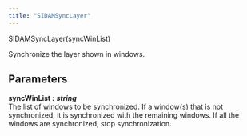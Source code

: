 ```yaml
---
title: "SIDAMSyncLayer"
---
```

<p class="function_definition">SIDAMSyncLayer(<span class="function_variables">syncWinList</span>)</p>

Synchronize the layer shown in windows.

## Parameters

**syncWinList :** ***string***  
The list of windows to be synchronized. If a window(s) that is
not synchronized, it is synchronized with the remaining windows.
If all the windows are synchronized, stop synchronization.
